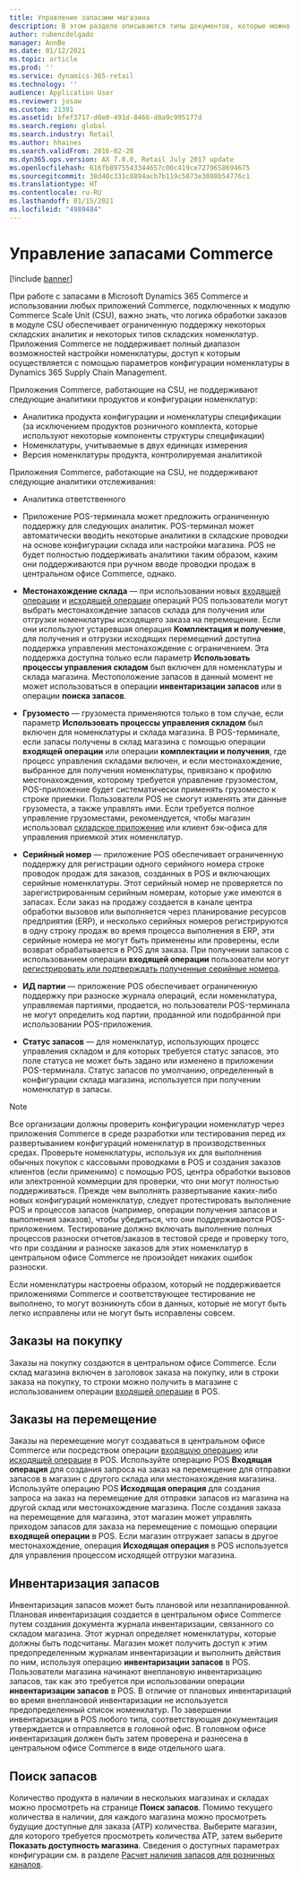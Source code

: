 ```yaml
---
title: Управление запасами магазина
description: В этом разделе описываются типы документов, которые можно использовать для управления запасами.
author: rubencdelgado
manager: AnnBe
ms.date: 01/12/2021
ms.topic: article
ms.prod: ''
ms.service: dynamics-365-retail
ms.technology: ''
audience: Application User
ms.reviewer: josaw
ms.custom: 21391
ms.assetid: bfef3717-d0e0-491d-8466-d8a9c995177d
ms.search.region: global
ms.search.industry: Retail
ms.author: hhaines
ms.search.validFrom: 2016-02-28
ms.dyn365.ops.version: AX 7.0.0, Retail July 2017 update
ms.openlocfilehash: 616fb8975543344657c00c419ce7279658694675
ms.sourcegitcommit: 38d40c331c8894acb7b119c5073e3088b54776c1
ms.translationtype: HT
ms.contentlocale: ru-RU
ms.lasthandoff: 01/15/2021
ms.locfileid: "4989484"
---
```

# <a name="commerce-inventory-management"></a>Управление запасами Commerce

[!include [banner](includes/banner.md)]

При работе с запасами в Microsoft Dynamics 365 Commerce и использовании любых приложений Commerce, подключенных к модулю Commerce Scale Unit (CSU), важно знать, что логика обработки заказов в модуле CSU обеспечивает ограниченную поддержку некоторых складских аналитик и некоторых типов складских номенклатур. Приложения Commerce не поддерживает полный диапазон возможностей настройки номенклатуры, доступ к которым осуществляется с помощью параметров конфигурации номенклатуры в Dynamics 365 Supply Chain Management.

Приложения Commerce, работающие на CSU, не поддерживают следующие аналитики продуктов и конфигурации номенклатур:

- Аналитика продукта конфигурации и номенклатуры спецификации (за исключением продуктов розничного комплекта, которые используют некоторые компоненты структуры спецификации)
- Номенклатуры, учитываемые в двух единицах измерения
- Версия номенклатуры продукта, контролируемая аналитикой

Приложения Commerce, работающие на CSU, не поддерживают следующие аналитики отслеживания:
- Аналитика ответственного

- Приложение POS-терминала может предложить ограниченную поддержку для следующих аналитик. POS-терминал может автоматически вводить некоторые аналитики в складские проводки на основе конфигурации склада или настройки магазина. POS не будет полностью поддерживать аналитики таким образом, каким они поддерживаются при ручном вводе проводки продаж в центральном офисе Commerce, однако. 

- **Местонахождение склада** — при использовании новых [входящей операции](https://docs.microsoft.com/dynamics365/commerce/pos-inbound-inventory-operation) и [исходящей операции](https://docs.microsoft.com/dynamics365/commerce/pos-outbound-inventory-operation) операций POS пользователи могут выбрать местонахождение запасов склада для получения или отгрузки номенклатуры исходящего заказа на перемещение. Если они используют устаревшая операция **Комплектация и получение**, для получения и отгрузки исходящих перемещений доступна поддержка управления местонахождение с ограничением. Эта поддержка доступна только если параметр **Использовать процессы управления складом** был включен для номенклатуры и склада магазина. Местоположение запасов в данный момент не может использоваться в операции **инвентаризации запасов** или в операции **поиска запасов**.

- **Грузоместо** — грузоместа применяются только в том случае, если параметр **Использовать процессы управления складом** был включен для номенклатуры и склада магазина. В POS-терминале, если запасы получены в склад магазина с помощью операции **входящей операции** или операции **комплектации и получения**, где процесс управления складами включен, и если местонахождение, выбранное для получения номенклатуры, привязано к профилю местонахождения, которому требуется управление грузоместом, POS-приложение будет систематически применять грузоместо к строке приемки. Пользователи POS не смогут изменять эти данные грузоместа, а также управлять ими. Если требуется полное управление грузоместами, рекомендуется, чтобы магазин использовал [складское приложение](https://docs.microsoft.com/dynamics365/supply-chain/warehousing/install-configure-warehousing-app) или клиент бэк-офиса для управления приемкой этих номенклатур.

- **Серийный номер** — приложение POS обеспечивает ограниченную поддержку для регистрации одного серийного номера строке проводок продаж для заказов, созданных в POS и включающих серийные номенклатуры. Этот серийный номер не проверяется по зарегистрированным серийным номерам, которые уже имеются в запасах. Если заказ на продажу создается в канале центра обработки вызовов или выполняется через планирование ресурсов предприятия (ERP), и несколько серийных номеров регистрируются в одну строку продаж во время процесса выполнения в ERP, эти серийные номера не могут быть применены или проверены, если возврат обрабатывается в POS для заказа. При получении запасов с использованием операции **входящей операции** пользователи могут [регистрировать или подтверждать полученные серийные номера](https://docs.microsoft.com/dynamics365/commerce/pos-serialized-items).

- **ИД партии** — приложение POS обеспечивает ограниченную поддержку при разноске журнала операций, если номенклатура, управляемая партиями, продается, но пользователи POS-терминала не могут определить код партии, проданной или подобранной при использовании POS-приложения.

- **Статус запасов** — для номенклатур, использующих процесс управления складом и для которых требуется статус запасов, это поле статуса не может быть задано или изменено в приложении POS-терминала. Статус запасов по умолчанию, определенный в конфигурации склада магазина, используется при получении номенклатур в запасы.

> [!NOTE]
> Все организации должны проверить конфигурации номенклатур через приложения Commerce в среде разработки или тестирования перед их развертыванием конфигураций номенклатур в производственных средах. Проверьте номенклатуры, используя их для выполнения обычных покупок с кассовыми проводками в POS и создания заказов клиентов (если применимо) с помощью POS, центра обработки вызовов или электронной коммерции для проверки, что они могут полностью поддерживаться. Прежде чем выполнять развертывание каких-либо новых конфигураций номенклатур, следует протестировать выполнение POS и процессов запасов (например, операции получения запасов и выполнения заказов), чтобы убедиться, что они поддерживаются POS-приложением. Тестирование должно включать выполнение полных процессов разноски отчетов/заказов в тестовой среде и проверку того, что при создании и разноске заказов для этих номенклатур в центральном офисе Commerce не произойдет никаких ошибок разноски.
>
> Если номенклатуры настроены образом, который не поддерживается приложениями Commerce и соответствующее тестирование не выполнено, то могут возникнуть сбои в данных, которые не могут быть легко исправлены или не могут быть исправлены совсем.

## <a name="purchase-orders"></a>Заказы на покупку

Заказы на покупку создаются в центральном офисе Commerce. Если склад магазина включен в заголовок заказа на покупку, или в строки заказа на покупку, то строки можно получить в магазине с использованием операции [входящей операции](https://docs.microsoft.com/dynamics365/commerce/pos-inbound-inventory-operation) в POS. 

## <a name="transfer-orders"></a>Заказы на перемещение

Заказы на перемещение могут создаваться в центральном офисе Commerce или посредством операции [входящую операцию](https://docs.microsoft.com/dynamics365/commerce/pos-inbound-inventory-operation) или [исходящей операции](https://docs.microsoft.com/dynamics365/commerce/pos-outbound-inventory-operation) в POS. Используйте операцию POS **Входящая операция** для создания запроса на заказ на перемещение для отправки запасов в магазин с другого склада или местонахождения магазина. Используйте операцию POS **Исходящая операция** для создания запроса на заказ на перемещение для отправки запасов из магазина на другой склад или местонахождение магазина. После создания заказа на перемещение для магазина, этот магазин может управлять приходом запасов для заказа на перемещение с помощью операции **входящей операции** в POS. Если магазин отгружает запасы в другое местонахождение, операция **Исходящая операция** в POS используется для управления процессом исходящей отгрузки магазина.

## <a name="stock-counts"></a>Инвентаризация запасов

Инвентаризация запасов может быть плановой или незапланированной. Плановая инвентаризация создается в центральном офисе Commerce путем создания документа журнала инвентаризации, связанного со складом магазина. Этот журнал определяет номенклатуры, которые должны быть подсчитаны. Магазин может получить доступ к этим предопределенным журналам инвентаризации и выполнить действия по ним, используя операцию **инвентаризации запасов** в POS. Пользователи магазина начинают внеплановую инвентаризацию запасов, так как это требуется при использовании операции **инвентаризации запасов** в POS. В отличие от плановых инвентаризаций во время внеплановой инвентаризации не используется предопределенный список номенклатур. По завершении инвентаризации в POS любого типа, соответствующая документация утверждается и отправляется в головной офис. В головном офисе инвентаризация должен быть затем проверена и разнесена в центральном офисе Commerce в виде отдельного шага.

## <a name="inventory-lookup"></a>Поиск запасов

Количество продукта в наличии в нескольких магазинах и складах можно просмотреть на странице **Поиск запасов**. Помимо текущего количества в наличии, для каждого магазина можно просмотреть будущие доступные для заказа (ATP) количества. Выберите магазин, для которого требуется просмотреть количества ATP, затем выберите **Показать доступность магазина**. Сведения о доступных параметрах конфигурации см. в разделе [Расчет наличия запасов для розничных каналов](https://docs.microsoft.com/dynamics365/commerce/calculated-inventory-retail-channels).
